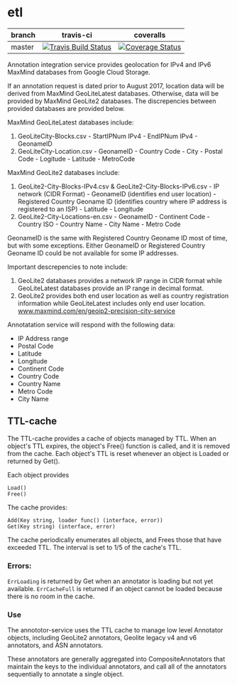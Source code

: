 # etl
| branch | travis-ci | coveralls |
|--------|-----------|-----------|
| master | [![Travis Build Status](https://travis-ci.org/m-lab/annotation-service.svg?branch=master)](https://travis-ci.org/m-lab/annotation-service) | [![Coverage Status](https://coveralls.io/repos/m-lab/annotation-service/badge.svg?branch=master)](https://coveralls.io/github/m-lab/annotation-service?branch=master) |

Annotation integration service provides geolocation for IPv4 and IPv6 MaxMind databases from Google Cloud Storage.

If an annotation request is dated prior to August 2017, location data will be derived from
MaxMind GeoLiteLatest databases. Otherwise, data will be provided by
MaxMind GeoLite2 databases. The discrepencies between provided databases are
provided below.

MaxMind GeoLiteLatest databases include:
  1. GeoLiteCity-Blocks.csv
    - StartIPNum IPv4
    - EndIPNum  IPv4
    - GeonameID
  2. GeoLiteCity-Location.csv
    - GeonameID
    - Country Code
    - City
    - Postal Code
    - Logitude
    - Latitude
    - MetroCode

MaxMind GeoLite2 databases include:
  1. GeoLite2-City-Blocks-IPv4.csv & GeoLite2-City-Blocks-IPv6.csv
    - IP network (CIDR Format)
    - GeonameID (identifies end user location)
    - Registered Country Geoname ID (identifies country where IP address is
      registered to an ISP)
    - Latitude
    - Longitude
  2. GeoLite2-City-Locations-en.csv
    - GeonameID
    - Continent Code
    - Country ISO
    - Country Name
    - City Name
    - Metro Code

GeonameID is the same with Registered Country Geoname ID most of time, but with some exceptions.
Either GeonameID or Registered Country Geoname ID could be not available for some IP addresses.

Important descrepencies to note include:
1. GeoLite2 databases provides a network IP range in CIDR format while
   GeoLiteLatest databases provide an IP range in decimal format.
2. GeoLite2 provides both end user location as well as country registration
   information while GeoLiteLatest includes only end user location.
   www.maxmind.com/en/geoip2-precision-city-service

Annotatation service will respond with the following data:
- IP Address range
- Postal Code
- Latitude
- Longitude
- Continent Code
- Country Code
- Country Name
- Metro Code
- City Name

## TTL-cache
The TTL-cache provides a cache of objects managed by TTL.
When an object's TTL expires, the object's Free() function is called, and it is removed from the cache.
Each object's TTL is reset whenever an object is Loaded or returned by Get().

Each object provides
  ```
  Load()
  Free()
  ```

The cache provides:
  ```
  Add(Key string, loader func() (interface, error))
  Get(Key string) (interface, error)
  ```
The cache periodically enumerates all objects, and Frees those that have exceeded TTL.
The interval is set to 1/5 of the cache's TTL.

### Errors:

`ErrLoading` is returned by Get when an annotator is loading but not yet available.
`ErrCacheFull` is returned if an object cannot be loaded because there is no room in the cache.

### Use
The annototor-service uses the TTL cache to manage low level Annotator objects, including GeoLite2 annotators, Geolite legacy v4 and v6 annotators, and ASN annotators.

These annotators are generally aggregated into CompositeAnnotators that maintain the keys to the individual annotators, and call all of the annotators sequentially to annotate a single object.

